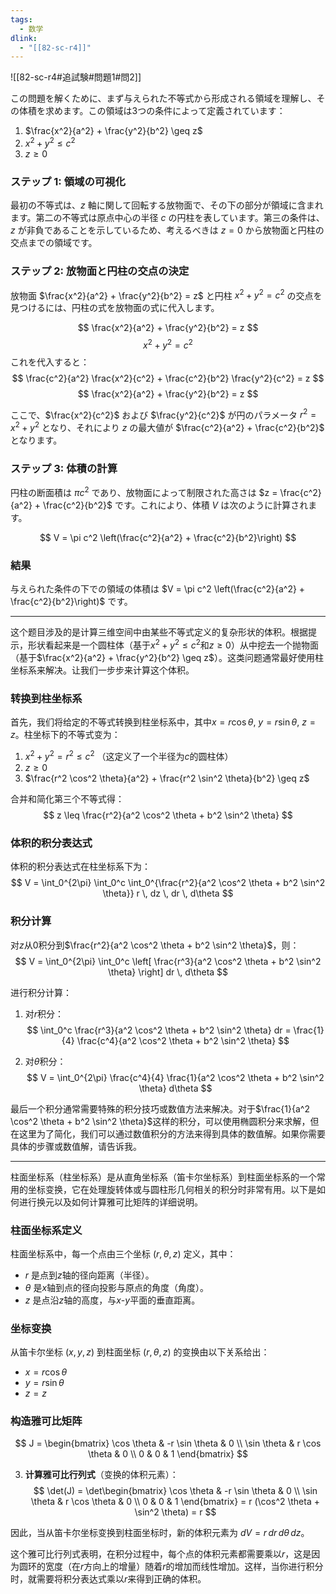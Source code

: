 ```yaml
---
tags:
  - 数学
dlink:
  - "[[82-sc-r4]]"
---
```

![[82-sc-r4#追試験#問題1#問2]]

この問題を解くために、まず与えられた不等式から形成される領域を理解し、その体積を求めます。この領域は3つの条件によって定義されています：

1. $\frac{x^2}{a^2} + \frac{y^2}{b^2} \geq z$
2. $x^2 + y^2 \leq c^2$
3. $z \geq 0$

### ステップ 1: 領域の可視化
最初の不等式は、$z$ 軸に関して回転する放物面で、その下の部分が領域に含まれます。第二の不等式は原点中心の半径 $c$ の円柱を表しています。第三の条件は、$z$ が非負であることを示しているため、考えるべきは $z = 0$ から放物面と円柱の交点までの領域です。

### ステップ 2: 放物面と円柱の交点の決定
放物面 $\frac{x^2}{a^2} + \frac{y^2}{b^2} = z$ と円柱 $x^2 + y^2 = c^2$ の交点を見つけるには、円柱の式を放物面の式に代入します。

$$ \frac{x^2}{a^2} + \frac{y^2}{b^2} = z $$
$$ x^2 + y^2 = c^2 $$
これを代入すると：
$$ \frac{c^2}{a^2} \frac{x^2}{c^2} + \frac{c^2}{b^2} \frac{y^2}{c^2} = z $$
$$ \frac{x^2}{a^2} + \frac{y^2}{b^2} = z $$

ここで、$\frac{x^2}{c^2}$ および $\frac{y^2}{c^2}$ が円のパラメータ $r^2 = x^2 + y^2$ となり、それにより $z$ の最大値が $\frac{c^2}{a^2} + \frac{c^2}{b^2}$ となります。

### ステップ 3: 体積の計算
円柱の断面積は $\pi c^2$ であり、放物面によって制限された高さは $z = \frac{c^2}{a^2} + \frac{c^2}{b^2}$ です。これにより、体積 $V$ は次のように計算されます。

$$
V = \pi c^2 \left(\frac{c^2}{a^2} + \frac{c^2}{b^2}\right)
$$

### 結果
与えられた条件の下での領域の体積は $V = \pi c^2 \left(\frac{c^2}{a^2} + \frac{c^2}{b^2}\right)$ です。


---
这个题目涉及的是计算三维空间中由某些不等式定义的复杂形状的体积。根据提示，形状看起来是一个圆柱体（基于$x^2 + y^2 \leq c^2$和$z \geq 0$）从中挖去一个抛物面（基于$\frac{x^2}{a^2} + \frac{y^2}{b^2} \geq z$）。这类问题通常最好使用柱坐标系来解决。让我们一步步来计算这个体积。

### 转换到柱坐标系

首先，我们将给定的不等式转换到柱坐标系中，其中$x = r\cos\theta$, $y = r\sin\theta$, $z = z$。柱坐标下的不等式变为：

1. $x^2 + y^2 = r^2 \leq c^2$ （这定义了一个半径为$c$的圆柱体）
2. $z \geq 0$
3. $\frac{r^2 \cos^2 \theta}{a^2} + \frac{r^2 \sin^2 \theta}{b^2} \geq z$

合并和简化第三个不等式得：
$$ z \leq \frac{r^2}{a^2 \cos^2 \theta + b^2 \sin^2 \theta} $$

### 体积的积分表达式

体积的积分表达式在柱坐标系下为：
$$ V = \int_0^{2\pi} \int_0^c \int_0^{\frac{r^2}{a^2 \cos^2 \theta + b^2 \sin^2 \theta}} r \, dz \, dr \, d\theta $$

### 积分计算

对$z$从$0$积分到$\frac{r^2}{a^2 \cos^2 \theta + b^2 \sin^2 \theta}$，则：
$$ V = \int_0^{2\pi} \int_0^c \left[ \frac{r^3}{a^2 \cos^2 \theta + b^2 \sin^2 \theta} \right] dr \, d\theta $$

进行积分计算：

1. 对$r$积分：
   $$ \int_0^c \frac{r^3}{a^2 \cos^2 \theta + b^2 \sin^2 \theta} dr = \frac{1}{4} \frac{c^4}{a^2 \cos^2 \theta + b^2 \sin^2 \theta} $$

2. 对$\theta$积分：
   $$ V = \int_0^{2\pi} \frac{c^4}{4} \frac{1}{a^2 \cos^2 \theta + b^2 \sin^2 \theta} d\theta $$

最后一个积分通常需要特殊的积分技巧或数值方法来解决。对于$\frac{1}{a^2 \cos^2 \theta + b^2 \sin^2 \theta}$这样的积分，可以使用椭圆积分来求解，但在这里为了简化，我们可以通过数值积分的方法来得到具体的数值解。如果你需要具体的步骤或数值解，请告诉我。


---
柱面坐标系（柱坐标系）是从直角坐标系（笛卡尔坐标系）到柱面坐标系的一个常用的坐标变换，它在处理旋转体或与圆柱形几何相关的积分时非常有用。以下是如何进行换元以及如何计算雅可比矩阵的详细说明。

### 柱面坐标系定义

柱面坐标系中，每一个点由三个坐标 $(r, \theta, z)$ 定义，其中：
- $r$ 是点到$z$轴的径向距离（半径）。
- $\theta$ 是$x$轴到点的径向投影与原点的角度（角度）。
- $z$ 是点沿$z$轴的高度，与$x$-$y$平面的垂直距离。

### 坐标变换

从笛卡尔坐标 $(x, y, z)$ 到柱面坐标 $(r, \theta, z)$ 的变换由以下关系给出：
- $x = r \cos \theta$
- $y = r \sin \theta$
- $z = z$

### 构造雅可比矩阵
$$
J = \begin{bmatrix}
\cos \theta & -r \sin \theta & 0 \\
\sin \theta & r \cos \theta & 0 \\
0 & 0 & 1
\end{bmatrix}
$$

3. **计算雅可比行列式**（变换的体积元素）：
   $$
   \det(J) = \det\begin{bmatrix}
   \cos \theta & -r \sin \theta & 0 \\
   \sin \theta & r \cos \theta & 0 \\
   0 & 0 & 1
   \end{bmatrix} = r (\cos^2 \theta + \sin^2 \theta) = r
   $$

因此，当从笛卡尔坐标变换到柱面坐标时，新的体积元素为 $dV = r \, dr \, d\theta \, dz$。

这个雅可比行列式表明，在积分过程中，每个点的体积元素都需要乘以$r$，这是因为圆环的宽度（在$r$方向上的增量）随着$r$的增加而线性增加。这样，当你进行积分时，就需要将积分表达式乘以$r$来得到正确的体积。